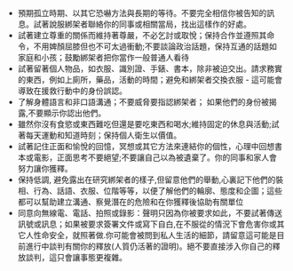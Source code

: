 [Title]: # (禁閉)
[Difficulty]: # (進階)
[Order]: # (3)

* 預期孤立時期、以其它恐嚇方法與長期的等待。不要完全相信你被告知的訊息。試著說服綁架者聯絡你的同事或相關當局，找出這樣作的好處。
* 試著建立尊重的關係而維持著尊嚴，不必乞討或取悅；保持合作並遵照其命令，不用婢顏屈膝但也不可太過衝動;不要談論政治話題，保持互通的話題如家庭和小孩；鼓勵綁架者把你當作一般普通人看待
* 試著留著個人物品，如衣服、識別證、手錶、書本，除非被迫交出。請求務實的東西，例如上廁所，藥品，活動的時間；避免和綁架者交換衣服 - 這可能會導致在援救行動中的身份誤認。
* 了解身體語言和非口語溝通；不要威脅要指認綁架者； 如果他們的身份被揭露,不要顯示你認出他們。
* 雖然你沒有食慾或東西難吃但還是要吃東西和喝水;維持固定的休息與活動;試著每天運動和知道時刻；保持個人衛生以價值。
* 試著記住正面和愉悅的回憶，冥想或其它方法來連結你的個性，心理中回想書本或電影，正面思考不要絕望;不要讓自己以為被遺棄了。你的同事和家人會努力讓你獲釋。
* 保持低調, 避免露出在研究綁架者的樣子,但留意他們的舉動,心裏記下他們的裝相、行為、話語、衣服、位階等等，以便了解他們的輪廓、態度和企圖；這些都可以幫助建立溝通、察覺潛在的危險和在你獲釋後協助有關單位
* 同意向無線電、電話、拍照或錄影：聲明只因為你被要求如此，不要試著傳送訊號或訊息；如果被要求簽署文件或寫下自白,在不服從的情況下會危害你或其它人性命安全，就照著做.你可能會被問到私人生活的細節，請留意這可能是目前進行中談判有關你的釋放(人質仍活著的證明)。絕不要直接涉入你自己的釋放談判，這只會讓事態更複雜。